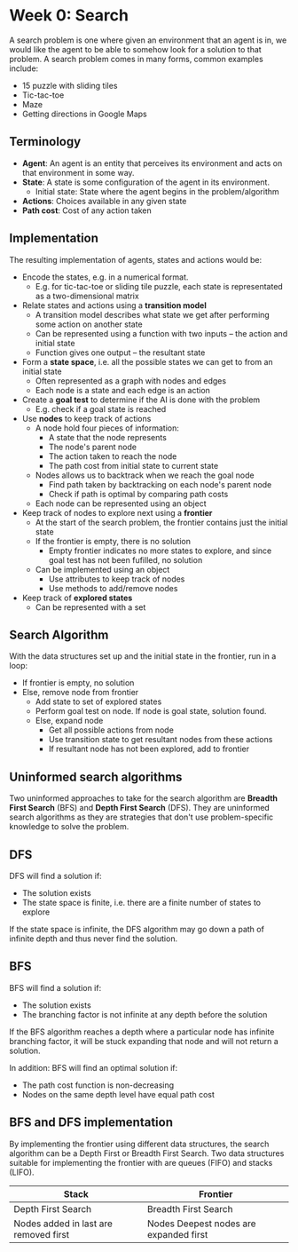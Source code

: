 # Week 0: Search

A search problem is one where given an environment that an agent is in, we would like the agent to be able to somehow look for a solution to that problem. A search problem comes in many forms, common examples include:

* 15 puzzle with sliding tiles
* Tic-tac-toe
* Maze
* Getting directions in Google Maps

## Terminology

* **Agent**: An agent is an entity that perceives its environment and acts on that environment in some way.
* **State**: A state is some configuration of the agent in its environment.
    * Initial state: State where the agent begins in the problem/algorithm
* **Actions**: Choices available in any given state
* **Path cost**: Cost of any action taken 

## Implementation

The resulting implementation of agents, states and actions would be:

* Encode the states, e.g. in a numerical format.
    * E.g. for tic-tac-toe or sliding tile puzzle, each state is representated as a two-dimensional matrix
* Relate states and actions using a **transition model**
    * A transition model describes what state we get after performing some action on another state
    * Can be represented using a function with two inputs – the action and initial state
    * Function gives one output – the resultant state
* Form a **state space**, i.e. all the possible states we can get to from an initial state
    * Often represented as a graph with nodes and edges
    * Each node is a state and each edge is an action
* Create a **goal test** to determine if the AI is done with the problem
    * E.g. check if a goal state is reached
* Use **nodes** to keep track of actions
    * A node hold four pieces of information:
        * A state that the node represents
        * The node's parent node
        * The action taken to reach the node
        * The path cost from initial state to current state
    * Nodes allows us to backtrack when we reach the goal node
        * Find path taken by backtracking on each node's parent node
        * Check if path is optimal by comparing path costs
    * Each node can be represented using an object
* Keep track of nodes to explore next using a **frontier**
    * At the start of the search problem, the frontier contains just the initial state
    * If the frontier is empty, there is no solution
        * Empty frontier indicates no more states to explore, and since goal test has not been fufilled, no solution
    * Can be implemented using an object
        * Use attributes to keep track of nodes
        * Use methods to add/remove nodes
* Keep track of **explored states** 
    * Can be represented with a set

## Search Algorithm

With the data structures set up and the initial state in the frontier, run in a loop:

* If frontier is empty, no solution
* Else, remove node from frontier
    * Add state to set of explored states
    * Perform goal test on node. If node is goal state, solution found.
    * Else, expand node
        * Get all possible actions from node
        * Use transition state to get resultant nodes from these actions
        * If resultant node has not been explored, add to frontier

## Uninformed search algorithms

Two uninformed approaches to take for the search algorithm are **Breadth First Search** (BFS) and **Depth First Search** (DFS). They are uninformed search algorithms as they are strategies that don't use problem-specific knowledge to solve the problem.

## DFS

DFS will find a solution if:
* The solution exists
* The state space is finite, i.e. there are a finite number of states to explore

If the state space is infinite, the DFS algorithm may go down a path of infinite depth and thus never find the solution.

## BFS

BFS will find a solution if:
* The solution exists
* The branching factor is not infinite at any depth before the solution

If the BFS algorithm reaches a depth where a particular node has infinite branching factor, it will be stuck expanding that node and will not return a solution.

In addition: BFS will find an optimal solution if:
* The path cost function is non-decreasing
* Nodes on the same depth level have equal path cost

## BFS and DFS implementation

By implementing the frontier using different data structures, the search algorithm can be a Depth First or Breadth First Search. Two data structures suitable for implementing the frontier with are queues (FIFO) and stacks (LIFO).

Stack | Frontier
------|---------
Depth First Search | Breadth First Search
Nodes added in last are removed first | Nodes Deepest nodes are expanded first | Shallowest nodes are expanded first

